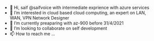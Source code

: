 - 👋 Hi, saif @saifvoice with intermediate exprience with azure services
- 👀 I’m interested in cloud based cloud computing, an expert on LAN, WAN, VPN Network Designer
- 🌱 I’m currently preaparing with az-900 before 31/4/2021
- 💞️ I’m looking to collaborate on self development
- 📫 How to reach me ...

<!---
saifvoice/saifvoice is a ✨ special ✨ repository because its `README.md` (this file) appears on your GitHub profile.
You can click the Preview link to take a look at your changes.
--->
